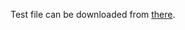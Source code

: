 Test file can be downloaded from [there](https://drive.google.com/file/d/1UU1gIkyPAfXU76WGMPqnFjtsR5JO0gwW/view?usp=sharing).